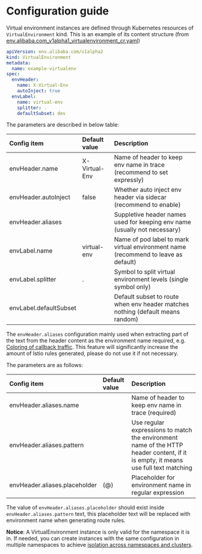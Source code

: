 # Configuration guide

Virtual environment instances are defined through Kubernetes resources of `VirtualEnvironment` kind. This is an example of its content structure (from [env.alibaba.com_v1alpha1_virtualenvironment_cr.yaml](https://github.com/alibaba/virtual-environment/blob/master/deploy/crds/env.alibaba.com_v1alpha1_virtualenvironment_cr.yaml))

```yaml
apiVersion: env.alibaba.com/v1alpha2
kind: VirtualEnvironment
metadata:
  name: example-virtualenv
spec:
  envHeader:
    name: X-Virtual-Env
    autoInject: true
  envLabel:
    name: virtual-env
    splitter: .
    defaultSubset: dev
```

The parameters are described in below table:

| Config item            | Default value | Description  |
| :--------              | :---          | :--- |
| envHeader.name         | X-Virtual-Env | Name of header to keep env name in trace (recommend to set expressly) |
| envHeader.autoInject   | false         | Whether auto inject env header via sidecar (recommend to enable) |
| envHeader.aliases      |               | Suppletive header names used for keeping env name (usually not necessary) |
| envLabel.name          | virtual-env   | Name of pod label to mark virtual environment name (recommend to leave as default) |
| envLabel.splitter      | .             | Symbol to split virtual environment levels (single symbol only) |
| envLabel.defaultSubset |               | Default subset to route when env header matches nothing (default means random) |

The `envHeader.aliases` configuration mainly used when extracting part of the text from the header content as the environment name required, e.g. [Coloring of callback traffic](https://github.com/alibaba/virtual-environment/issues/14).
This feature will significantly increase the amount of Istio rules generated, please do not use it if not necessary.

The parameters are as follows:

| Config item                   | Default value | Description  |
| :--------                     | :---          | :--- |
| envHeader.aliases.name        |               | Name of header to keep env name in trace (required) |
| envHeader.aliases.pattern     |               | Use regular expressions to match the environment name of the HTTP header content, if it is empty, it means use full text matching |
| envHeader.aliases.placeholder | (@)           | Placeholder for environment name in regular expression |

The value of `envHeader.aliases.placeholder` should exist inside `envHeader.aliases.pattern` text, this placeholder text will be replaced with environment name when generating route rules.

**Notice**: A VirtualEnvironment instance is only valid for the namespace it is in. If needed, you can create instances with the same configuration in multiple namespaces to achieve [isolation across namespaces and clusters](en-us/doc/cross-cluster.md).
